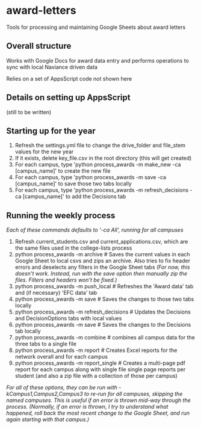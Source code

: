 # award-letters
Tools for processing and maintaining Google Sheets about award letters

## Overall structure
Works with Google Docs for award data entry and performs operations
to sync with local Naviance driven data

Relies on a set of AppsScript code not shown here

## Details on setting up AppsScript
(still to be written)


## Starting up for the year
1. Refresh the settings.yml file to change the drive_folder and file_stem values for the new year
2. If it exists, delete key_file.csv in the root directory (this will get created)
3. For each campus, type 'python process_awards -m make_new -ca [campus_name]' to create the new file
4. For each campus, type 'python process_awards -m save -ca [campus_name]' to save those two tabs locally
5. For each campus, type 'python process_awards -m refresh_decisions -ca [campus_name]' to add the Decisions tab

## Running the weekly process
_Each of these commands defaults to '-ca All', running for all campuses_
1. Refresh current_students.csv and current_applications.csv, which are the same files used in the college-lists process
2. python process_awards -m archive  # Saves the current values in each Google Sheet to local csvs and zips an archive. Also tries to fix header errors and deselects any filters in the Google Sheet tabs _(For now, this doesn't work. Instead, run with the save option then manually zip the files. Filters and headers won't be fixed.)_
3. python process_awards -m push_local  # Refreshes the 'Award data' tab and (if necessary) 'EFC data' tab
4. python process_awards -m save  # Saves the changes to those two tabs locally
5. python process_awards -m refresh_decisions  # Updates the Decisions and DecisionOptions tabs with local values
6. python process_awards -m save  # Saves the changes to the Decisions tab locally
7. python process_awards -m combine  # combines all campus data for the three tabs to a single file
8. python process_awards -m report  # Creates Excel reports for the network overall and for each campus
9. python process_awards -m report_single  # Creates a multi-page pdf report for each campus along with single file single page reports per student (and also a zip file with a collection of those per campus)

_For all of these options, they can be run with -kCampus1,Campus2,Campus3 to re-run for all campuses, skipping the named campuses. This is useful if an error is thrown mid-way through the process. (Normally, if an error is thrown, I try to understand what happened, roll back the most recent change to the Google Sheet, and run again starting with that campus.)_
